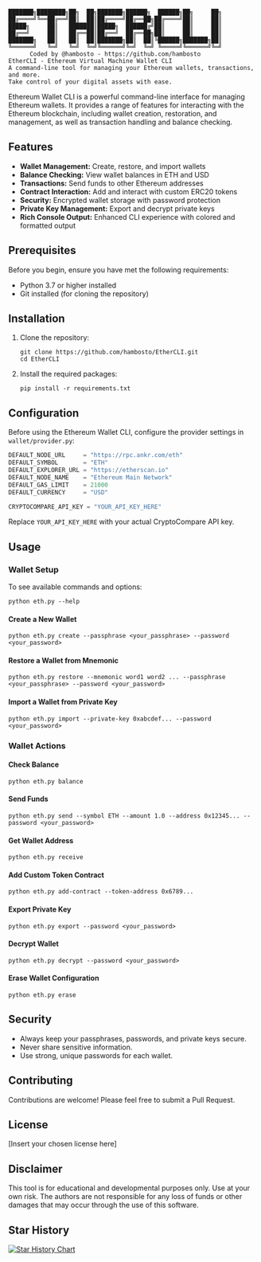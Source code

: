 ```
███████╗████████╗██╗  ██╗███████╗██████╗  ██████╗██╗     ██╗
██╔════╝╚══██╔══╝██║  ██║██╔════╝██╔══██╗██╔════╝██║     ██║
█████╗     ██║   ███████║█████╗  ██████╔╝██║     ██║     ██║
██╔══╝     ██║   ██╔══██║██╔══╝  ██╔══██╗██║     ██║     ██║
███████╗   ██║   ██║  ██║███████╗██║  ██║╚██████╗███████╗██║
╚══════╝   ╚═╝   ╚═╝  ╚═╝╚══════╝╚═╝  ╚═╝ ╚═════╝╚══════╝╚═╝
      Coded by @hambosto - https://github.com/hambosto
EtherCLI - Ethereum Virtual Machine Wallet CLI   
A command-line tool for managing your Ethereum wallets, transactions, and more.
Take control of your digital assets with ease.
```

Ethereum Wallet CLI is a powerful command-line interface for managing Ethereum wallets. It provides a range of features for interacting with the Ethereum blockchain, including wallet creation, restoration, and management, as well as transaction handling and balance checking.

## Features

- **Wallet Management:** Create, restore, and import wallets
- **Balance Checking:** View wallet balances in ETH and USD
- **Transactions:** Send funds to other Ethereum addresses
- **Contract Interaction:** Add and interact with custom ERC20 tokens
- **Security:** Encrypted wallet storage with password protection
- **Private Key Management:** Export and decrypt private keys
- **Rich Console Output:** Enhanced CLI experience with colored and formatted output

## Prerequisites

Before you begin, ensure you have met the following requirements:

- Python 3.7 or higher installed
- Git installed (for cloning the repository)

## Installation

1. Clone the repository:
   ```
   git clone https://github.com/hambosto/EtherCLI.git
   cd EtherCLI
   ```

2. Install the required packages:
   ```
   pip install -r requirements.txt
   ```

## Configuration

Before using the Ethereum Wallet CLI, configure the provider settings in `wallet/provider.py`:

```python
DEFAULT_NODE_URL     = "https://rpc.ankr.com/eth" 
DEFAULT_SYMBOL       = "ETH"
DEFAULT_EXPLORER_URL = "https://etherscan.io"
DEFAULT_NODE_NAME    = "Ethereum Main Network"
DEFAULT_GAS_LIMIT    = 21000
DEFAULT_CURRENCY     = "USD"

CRYPTOCOMPARE_API_KEY = "YOUR_API_KEY_HERE"
```

Replace `YOUR_API_KEY_HERE` with your actual CryptoCompare API key.

## Usage

### Wallet Setup

To see available commands and options:

```
python eth.py --help
```

#### Create a New Wallet

```
python eth.py create --passphrase <your_passphrase> --password <your_password>
```

#### Restore a Wallet from Mnemonic

```
python eth.py restore --mnemonic word1 word2 ... --passphrase <your_passphrase> --password <your_password>
```

#### Import a Wallet from Private Key

```
python eth.py import --private-key 0xabcdef... --password <your_password>
```

### Wallet Actions

#### Check Balance

```
python eth.py balance
```

#### Send Funds

```
python eth.py send --symbol ETH --amount 1.0 --address 0x12345... --password <your_password>
```

#### Get Wallet Address

```
python eth.py receive
```

#### Add Custom Token Contract

```
python eth.py add-contract --token-address 0x6789...
```

#### Export Private Key

```
python eth.py export --password <your_password>
```

#### Decrypt Wallet

```
python eth.py decrypt --password <your_password>
```

#### Erase Wallet Configuration

```
python eth.py erase
```

## Security

- Always keep your passphrases, passwords, and private keys secure.
- Never share sensitive information.
- Use strong, unique passwords for each wallet.

## Contributing

Contributions are welcome! Please feel free to submit a Pull Request.

## License

[Insert your chosen license here]

## Disclaimer

This tool is for educational and developmental purposes only. Use at your own risk. The authors are not responsible for any loss of funds or other damages that may occur through the use of this software.


## Star History

<a href="https://star-history.com/#hambosto/EtherCLI&Date">
  <picture>
    <source media="(prefers-color-scheme: dark)" srcset="https://api.star-history.com/svg?repos=hambosto/EtherCLI&type=Date&theme=dark" />
    <source media="(prefers-color-scheme: light)" srcset="https://api.star-history.com/svg?repos=hambosto/EtherCLI&type=Date" />
    <img alt="Star History Chart" src="https://api.star-history.com/svg?repos=hambosto/EtherCLI&type=Date" />
  </picture>
</a>

